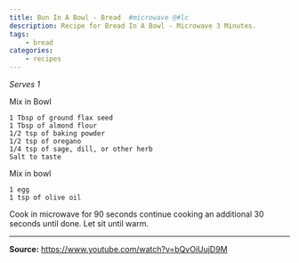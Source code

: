 ```yaml
---
title: Bun In A Bowl - Bread  #microwave @#lc
description: Recipe for Bread In A Bowl - Microwave 3 Minutes.
tags:
    - bread
categories:
    - recipes
---
```


*Serves 1*

Mix in Bowl

```
1 Tbsp of ground flax seed
1 Tbsp of almond flour
1/2 tsp of baking powder
1/2 tsp of oregano
1/4 tsp of sage, dill, or other herb
Salt to taste
```

Mix in bowl

```
1 egg
1 tsp of olive oil
```

Cook in microwave for 90 seconds continue cooking an additional 30 seconds until
done. Let sit until warm.

---

**Source:** <https://www.youtube.com/watch?v=bQvOiUujD9M>

